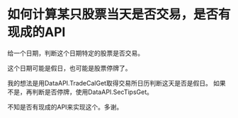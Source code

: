 # 如何计算某只股票当天是否交易，是否有现成的API

给一个日期，判断这个日期特定的股票是否交易。

这个日期可能是假日，也可能是股票停牌了。

我的想法是用DataAPI.TradeCalGet取得交易所日历判断这天是否是假日。
如果不是，再判断是否停牌，使用DataAPI.SecTipsGet。

不知是否有现成的API来实现这个。多谢。